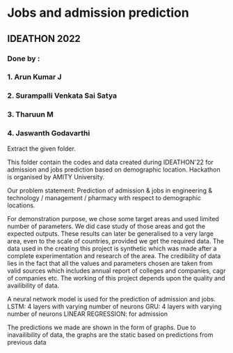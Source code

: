 # Jobs and admission prediction 
## IDEATHON 2022
### Done by :
### 1. Arun Kumar J
### 2. Surampalli Venkata Sai Satya
### 3. Tharuun M
### 4. Jaswanth Godavarthi

Extract the given folder.

This folder contain the codes and data created during IDEATHON'22 for admission and jobs prediction based on demographic location. Hackathon is organised by AMITY University.

Our problem statement: Prediction of admission & jobs in engineering & technology / management / pharmacy with respect to demographic locations.

For demonstration purpose, we chose some target areas and used limited number of parameters. We did case study of those areas and got the expected outputs. These results can later be generalised to a very large area, even to the scale of countries, provided we get the required data. The data used in the creating this project is synthetic which was made after a complete experimentation and research of the area. The credibility of data lies in the fact that all the values and parameters chosen are taken from valid sources which includes annual report of colleges and companies, cagr of companies etc. The working of this project depends upon the quality and availibility of data.

A neural network model is used for the prediction of admission and jobs. LSTM: 4 layers with varying number of neurons GRU: 4 layers with varying number of neurons LINEAR REGRESSION: for admission

The predictions we made are shown in the form of graphs. Due to inavailibility of data, the graphs are the static based on predictions from previous data
